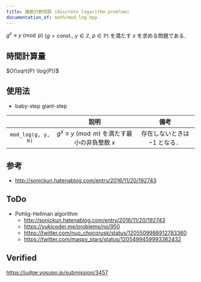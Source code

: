 ```yaml
---
title: 離散対数問題 (discrete logarithm problem)
documentation_of: math/mod_log.hpp
---
```


$g^x \equiv y \pmod{p}$ ($g = \text{const.},\ y \in \mathbb{Z},\ p \in \mathbb{P}$) を満たす $x$ を求める問題である．


## 時間計算量

$O(\sqrt{P} \log{P})$


## 使用法

- baby-step giant-step

||説明|備考|
|:--:|:--:|:--:|
|`mod_log(g, y, m)`|$g^x \equiv y \pmod{m}$ を満たす最小の非負整数 $x$|存在しないときは $-1$ となる．|


## 参考

- http://sonickun.hatenablog.com/entry/2016/11/20/192743


## ToDo

- Pohlig-Hellman algorithm
  - http://sonickun.hatenablog.com/entry/2016/11/20/192743
  - https://yukicoder.me/problems/no/950
  - https://twitter.com/nuo_chocorusk/status/1205509988912783360
  - https://twitter.com/maspy_stars/status/1205499459993362432


## Verified

https://judge.yosupo.jp/submission/3457
